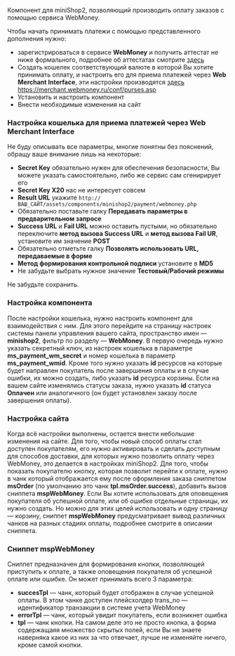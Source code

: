 Компонент для miniShop2, позволяющий производить оплату заказов с помощью сервиса WebMoney.

Чтобы начать принимать платежи с помощью представленного дополнения нужно:

* зарегистрироваться в сервисе **WebMoney** и получить аттестат не ниже формального, подробнее об аттестатах смотрите [здесь][1]
* Создать кошелек соответствующий валюте в которой Вы хотите принимать оплату, и настроить его для приема платежей через **Web Merchant Interface**, эти настройки производятся [здесь][2] https://merchant.webmoney.ru/conf/purses.asp
* Установить и настроить компонент
* Внести необходимые изменения на сайт

### Настройка кошелька для приема платежей через Web Merchant Interface
Не буду описывать все параметры, многие понятны без пояснений, обращу ваше внимание лишь на некоторые:

* **Secret Key** обязательно нужен для обеспечения безопасности, Вы можете указать самостоятельно, либо же сервис сам сгенирирует его
* **Secret Key X20** нас не интересует совсем
* **Result URL** укажите `http://ВАШ_САЙТ/assets/components/minishop2/payment/webmoney.php`
* Обязательно поставьте галку **Передавать параметры в предварительном запросе**
* **Success URL** и **Fail URL** можно оставить пустыми, но обязательно переключите **метод вызова Success URL** и **метод вызова Fail UR**, установите им значение **POST**
* Обязательно отметьте галку **Позволять использовать URL, передаваемые в форме**
* **Метод формирования контрольной подписи** установите в **MD5**
* Не забудьте выбрать нужное значение **Тестовый/Рабочий режимы**

Не забудьте сохранить.

### Настройка компонента
После настройки кошелька, нужно настроить компонент для взаимодействия с ним. Для этого перейдите на страницу настроек системы панели управления вашего сайта, пространство имен — **minishop2**, фильтр по разделу — **WebMoney**. В первую очередь нужно указать секретный ключ, из настроек кошелька в параметре **ms_payment_wm_secret** и номер кошелька в параметр **ms_payment_wmid**. Кроме того нужно указать **id** ресурсов на которые будет направлен покупатель после завершения оплаты и в случае ошибки, их можно создать, либо указать **id** ресурса корзины. Если на вашем сайте изменялись статусы заказа, нужно указать **id** статуса **Оплачен** или аналогичного (он будет установлен заказу после завершения оплаты).

### Настройка сайта
Когда всё настройки выполнены, остается внести небольшие изменения на сайте.
Для того, чтобы новый способ оплаты стал доступен покупателям, его нужно активировать и сделать доступным для способов доставки, для которых нужно позволить оплату через WebMoney, это делается в настройках miniShop2.
Для того, чтобы показать покупателю кнопку, которая позволит перейти к оплате, нужно в чанк который отображается ему после оформления заказа сниппетом **msOrder** (по умолчанию это чанк **tpl.msOrder.success**), добавить вызов сниппета **mspWebMoney**.
Если Вы хотите использовать для оповещения покупателя об успешной оплате, или об ошибке отдельные страницы, их нужно создать. Но можно для этих целей использовать и одну страницу — корзину, сниппет **mspWebMoney** предусматривает вывод различных чанков на разных стадиях оплаты, подробнее смотрите в описании сниппета.

### Сниппет mspWebMoney
Сниппет предназначен для формирования кнопки, позволяющей приступить к оплате, а также оповещения покупателя об успешной оплате или ошибке.
Он может принимать всего 3 параметра:

* **succesTpl** — чанк, который будет отображен в случае успешной оплаты. В этом чанке доступен плейсхолдер trans_no — идентификатор транзакции в системе учета WebMoney
* **errorTpl** — чанк, который увидит покупатель, если возникнет ошибка
* **tpl** — чанк кнопки. На самом деле это не просто кнопка, а форма содержащаяя множество скрытых полей, если Вы не знаете наверняка какое из них за что отвечает, лучше не изменяйте ничего, кроме самой кнопки.


[1]: [http://passport.webmoney.ru/asp/WMAtstBasic.asp]
[2]: [https://merchant.webmoney.ru/conf/purses.asp]

